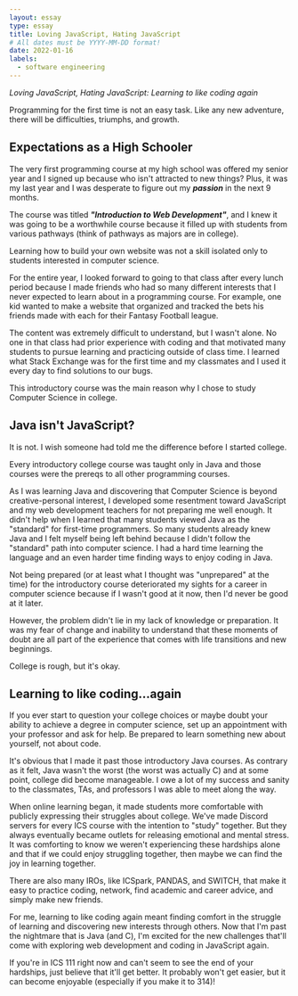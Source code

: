 ```yaml
---
layout: essay
type: essay
title: Loving JavaScript, Hating JavaScript
# All dates must be YYYY-MM-DD format!
date: 2022-01-16
labels:
  - software engineering
---
```


*Loving JavaScript, Hating JavaScript: Learning to like coding again*

Programming for the first time is not an easy task. Like any new adventure, there will be difficulties, triumphs, and growth.

## Expectations as a High Schooler

The very first programming course at my high school was offered my senior year and I signed up because who isn't attracted to new things? Plus, it was my last year and I was desperate to figure out my ***passion*** in the next 9 months.

The course was titled ***"Introduction to Web Development"***, and I knew it was going to be a worthwhile course because it filled up with students from various pathways (think of pathways as majors are in college).

Learning how to build your own website was not a skill isolated only to students interested in computer science.

For the entire year, I looked forward to going to that class after every lunch period because I made friends who had so many different interests that I never expected to learn about in a programming course. For example, one kid wanted to make a website that organized and tracked the bets his friends made with each for their Fantasy Football league.

The content was extremely difficult to understand, but I wasn't alone. No one in that class had prior experience with coding and that motivated many students to pursue learning and practicing outside of class time. I learned what Stack Exchange was for the first time and my classmates and I used it every day to find solutions to our bugs.

This introductory course was the main reason why I chose to study Computer Science in college.

## Java isn't JavaScript?

It is not. I wish someone had told me the difference before I started college.

Every introductory college course was taught only in Java and those courses were the prereqs to all other programming courses.

As I was learning Java and discovering that Computer Science is beyond creative-personal interest, I developed some resentment toward JavaScript and my web development teachers for not preparing me well enough. It didn't help when I learned that many students viewed Java as the "standard" for first-time programmers. So many students already knew Java and I felt myself being left behind because I didn't follow the "standard" path into computer science. I had a hard time learning the language and an even harder time finding ways to enjoy coding in Java.

Not being prepared (or at least what I thought was "unprepared" at the time) for the introductory course deteriorated my sights for a career in computer science because if I wasn't good at it now, then I'd never be good at it later.

However, the problem didn't lie in my lack of knowledge or preparation. It was my fear of change and inability to understand that these moments of doubt are all part of the experience that comes with life transitions and new beginnings.

College is rough, but it's okay.

## Learning to like coding...again

If you ever start to question your college choices or maybe doubt your ability to achieve a degree in computer science, set up an appointment with your professor and ask for help. Be prepared to learn something new about yourself, not about code.

It's obvious that I made it past those introductory Java courses. As contrary as it felt, Java wasn't the worst (the worst was actually C) and at some point, college did become manageable. I owe a lot of my success and sanity to the classmates, TAs, and professors I was able to meet along the way. 

When online learning began, it made students more comfortable with publicly expressing their struggles about college. We've made Discord servers for every ICS course with the intention to "study" together. But they always eventually became outlets for releasing emotional and mental stress. It was comforting to know we weren't experiencing these hardships alone and that if we could enjoy struggling together, then maybe we can find the joy in learning together. 

There are also many IROs, like ICSpark, PANDAS, and SWITCH, that make it easy to practice coding, network, find academic and career advice, and simply make new friends.

For me, learning to like coding again meant finding comfort in the struggle of learning and discovering new interests through others. Now that I'm past the nightmare that is Java (and C), I'm excited for the new challenges that'll come with exploring web development and coding in JavaScript again.

If you're in ICS 111 right now and can't seem to see the end of your hardships, just believe that it'll get better. It probably won't get easier, but it can become enjoyable (especially if you make it to 314)!
